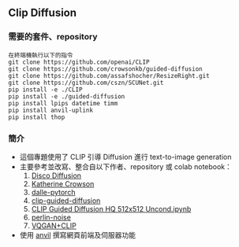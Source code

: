 ## Clip Diffusion

### 需要的套件、repository
```
在終端機執行以下的指令
git clone https://github.com/openai/CLIP
git clone https://github.com/crowsonkb/guided-diffusion
git clone https://github.com/assafshocher/ResizeRight.git
git clone https://github.com/cszn/SCUNet.git
pip install -e ./CLIP
pip install -e ./guided-diffusion
pip install lpips datetime timm
pip install anvil-uplink
pip install thop
```

### 簡介
- 這個專題使用了 CLIP 引導 Diffusion 進行 text-to-image generation
- 主要參考並改寫、整合自以下作者、repository 或 colab notebook：
  1. [Disco Diffusion](https://github.com/alembics/disco-diffusion)
  2. [Katherine Crowson](https://github.com/crowsonkb)
  3. [dalle-pytorch](https://github.com/lucidrains/DALLE-pytorch)
  4. [clip-guided-diffusion](https://github.com/afiaka87/clip-guided-diffusion)
  5. [CLIP Guided Diffusion HQ 512x512 Uncond.ipynb](https://colab.research.google.com/drive/1QBsaDAZv8np29FPbvjffbE1eytoJcsgA)
  6. [perlin-noise](https://gist.github.com/adefossez/0646dbe9ed4005480a2407c62aac8869)
  7. [VQGAN+CLIP](https://colab.research.google.com/drive/1go6YwMFe5MX6XM9tv-cnQiSTU50N9EeT?fbclid=IwAR30ZqxIJG0-2wDukRydFA3jU5OpLHrlC_Sg1iRXqmoTkEhaJtHdRi6H7AI)
- 使用 [anvil](https://anvil.works/) 撰寫網頁前端及伺服器功能
